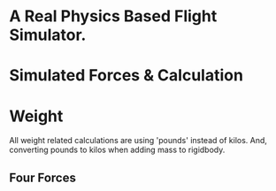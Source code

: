 # A Real Physics Based Flight Simulator.


# Simulated Forces & Calculation

# Weight

All weight related calculations are using 'pounds' instead of kilos. And, converting pounds to kilos when adding mass to rigidbody.

## Four Forces
